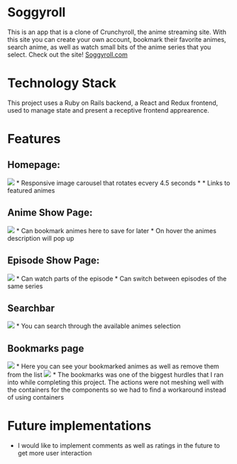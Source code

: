 # Soggyroll
This is an app that is a clone of Crunchyroll, the anime streaming site. With this site you can create your own account, bookmark their favorite animes, search anime, as well as watch small bits of the anime series that you select. 
Check out the site! [Soggyroll.com](https://soggyroll.herokuapp.com/#/)

# Technology Stack
This project uses a Ruby on Rails backend, a React and Redux frontend, used to manage state and present a receptive frontend apprearence.

# Features
## Homepage:
 <img src="https://i.imgur.com/hjfJLB1.png" />
  * Responsive image carousel that rotates ecvery 4.5 seconds
  * 
  * Links to featured animes 
 
 ## Anime Show Page:
 <img src="https://i.imgur.com/ctC7nf9.png" />
  * Can bookmark animes here to save for later
  * On hover the animes description will pop up
 
 ## Episode Show Page:
 <img src="https://i.imgur.com/bGHwkSf.png" />
  * Can watch parts of the episode
  * Can switch between episodes of the same series
 
 ## Searchbar
  <img src=" https://i.imgur.com/HG2lLki.png" />
   * You can search through the available animes selection

## Bookmarks page
  <img src="https://i.imgur.com/BKbJmXw.png" />
    * Here you can see your bookmarked animes as well as remove them from the list

  <img src="https://i.imgur.com/29a5RAD.png" />
 * The bookmarks was one of the biggest hurdles that I ran into while completing this project. The actions were not meshing well with the containers for the components so we had to find a workaround instead of using containers

# Future implementations
 * I would like to implement comments as well as ratings in the future to get more user interaction

